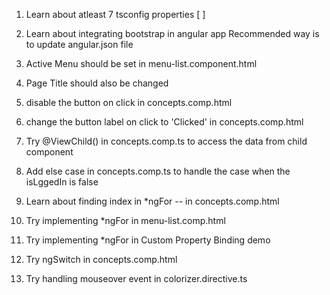 1. Learn about atleast 7 tsconfig properties  [ ]
2. Learn about integrating bootstrap in angular app
      Recommended way is to update angular.json file 
3. Active Menu should be set in menu-list.component.html
4. Page Title should also be changed      

5. disable the button on click in concepts.comp.html 
6. change the button label on click to 'Clicked' in concepts.comp.html 


7. Try @ViewChild() in concepts.comp.ts to access the data from child component
8. Add else case in concepts.comp.ts to handle the case when the isLggedIn is false
9. Learn about finding index in *ngFor -- in concepts.comp.html
10. Try implementing *ngFor in menu-list.comp.html 
11. Try implementing *ngFor in Custom Property Binding demo
12. Try ngSwitch in concepts.comp.html 
13. Try handling mouseover event in colorizer.directive.ts 
